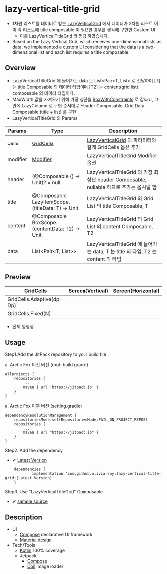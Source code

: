# lazy-vertical-title-grid

- 1차원 리스트를 데이터로 받는 [LazyVerticalGrid](https://developer.android.com/jetpack/compose/lists#grids) 에서 데이터가 2차원 리스트 이며 각 리스트에 title composable 이 필요한 경우를 생각해 구현한 Custom UI 
    - 이를 LazyVerticalTitleGrid 라 명칭 하였습니다. 
- Based on the Lazy Vertical Grid, which receives one-dimensional lists as data, we implemented a custom UI considering that the data is a two-dimensional list and each list requires a title composable.

## Overview

- LazyVerticalTitleGrid 에 들어가는 data 는 List<Pair<T, List<T2>> 로 전달하며 [T] 는 title Composable 의 데이터 타입이며 [T2] 는 content(grid list) composable 의 데이터 타입이다.
- MaxWidth 값을 가져오기 위해 가장 상단을 [BoxWithConstraints](https://developer.android.com/reference/kotlin/androidx/compose/foundation/layout/package-summary#BoxWithConstraints(androidx.compose.ui.Modifier,androidx.compose.ui.Alignment,kotlin.Boolean,kotlin.Function1)) 로 감싸고, 
  그 안에 LazyColumn 로 구현 순서대로 Header Composable, Grid Data Composable (title + list) 를 구현 
- LazyVerticalTitleGrid 의 Params

|Params|Type|Description|
|---|---|---|
|cells|[GridCells](https://developer.android.com/reference/kotlin/androidx/compose/foundation/lazy/grid/GridCells)|[LazyVerticalGrid](https://developer.android.com/jetpack/compose/lists#grids) 의 파라미터와 같게 GridCells 옵션 추가|
|modifier|[Modifier](https://developer.android.com/reference/kotlin/androidx/compose/ui/Modifier)|LazyVerticalTitleGrid Modifier 옵션|
|header|(@Composable () -> Unit)? = null|LazyVerticalTitleGrid 의 가장 최상단 header Composable, nullable 하므로 추가는 옵셔널 함|
|title|@Composable LazyItemScope.(titleData: T) -> Unit|LazyVerticalTitleGrid 의 Grid List 의 title Composable, T|
|content|@Composable BoxScope.(contentData: T2) -> Unit|LazyVerticalTitleGrid 의 Grid List 의 content Composable, T2|
|data|List<Pair<T, List<T2>>>|LazyVerticalTitleGrid 에 들어가는 data, T 는 title 의 타입, T2 는 content 의 타입|

## Preview

|GridCells|Screen(Vertical)|Screen(Horizontal)|
|---|---|---|
|GridCells.Adaptive(dp: Dp)|||
|GridCells.Fixed(N)|||

- 전체 동영상

## Usage

Step1.Add the JitPack repository to your build file

a. Arctic Fox 이전 버전 (root: build.gradle)                                                                                                                                                                                                                                                                                     

	allprojects {
		repositories {
			...
			maven { url 'https://jitpack.io' }
		}
	}

a. Arctic Fox 이후 버전  (setting.gradle)

   	dependencyResolutionManagement { 
		repositoriesMode.set(RepositoriesMode.FAIL_ON_PROJECT_REPOS)
		repositories { 
			...
			maven { url "https://jitpack.io" }
		} 
	}


Step2. Add the dependency 
- ✔ [Latest Version](https://jitpack.io/#olivia-soy/lazy-vertical-title-grid)
```
	dependencies {
	        implementation 'com.github.olivia-soy:lazy-vertical-title-grid:[Latest Version]'
	}
```
Step3. Use "LazyVerticalTitleGrid" Composable 
- ✔ [sample source](sample/src/main/java/com/olivia/lazyverticaltitlegrid/MainActivity.kt)

## Description

- UI
    - [Compose](https://developer.android.com/jetpack/compose) declarative UI framework
    - [Material design](https://material.io/design)
- Tech/Tools
    - [Kotlin](https://kotlinlang.org/) 100% coverage
    - Jetpack
        - [Compose](https://developer.android.com/jetpack/compose)
        - [Coil](https://coil-kt.github.io/coil/compose/) image loader


